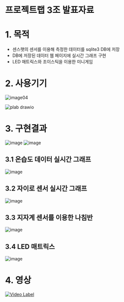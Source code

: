 # 프로젝트랩 3조 발표자료


# 1. 목적
* 센스햇의 센서를 이용해 측정한 데이터를 sqlite3 DB에 저장
* DB에 저장된 데이터 웹 페이지에 실시간 그래프 구현
* LED 매트릭스와 조이스틱을 이용한 미니게임

# 2. 사용기기
![image04](https://github.com/cubejun/project_lab_sqlite_db/assets/133946040/4884ad2d-5699-418d-99fc-3dd4138e97e8)


![plab drawio](https://github.com/cubejun/project_lab_sqlite_db/assets/133946040/8f483d6b-4620-405e-ab81-6b0b27ac8217)

# 3. 구현결과
![image](https://github.com/cubejun/project_lab_sqlite_db/assets/133946040/8a4c88a4-aabc-4d6a-9f18-5ae4f2844ade)
![image](https://github.com/cubejun/project_lab_sqlite_db/assets/133946040/4cec4403-036e-4f66-afb5-264cc24423a2)

## 3.1 온습도 데이터 실시간 그래프
![image](https://github.com/cubejun/project_lab_sqlite_db/assets/133946040/63b74d02-ea66-4bed-9263-e625e325af12)
## 3.2 자이로 센서 실시간 그래프
![image](https://github.com/cubejun/project_lab_sqlite_db/assets/133946040/fba9b862-7e77-42ac-ac46-b2a82423295f)
## 3.3 지자계 센서를 이용한 나침반
![image](https://github.com/cubejun/project_lab_sqlite_db/assets/133946040/472170e5-e82e-4091-9b3c-f64a3fb30d7f)
## 3.4 LED 매트릭스
![image](https://github.com/cubejun/project_lab_sqlite_db/assets/133946040/3d3774c5-366c-4c68-82d9-59e810985616)

# 4. 영상
[![Video Label](http://img.youtube.com/vi/PZAok9KnwdU?si=n0pxtm9isSYDBJ1q/0.jpg)](https://youtu.be/PZAok9KnwdU?si=n0pxtm9isSYDBJ1q)
